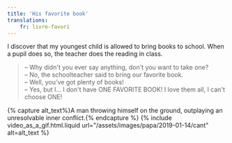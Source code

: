 ```yaml
---
title: 'His favorite book'
translations:
    fr: livre-favori
---
```


I discover that my youngest child is allowed to bring books to school. When a pupil does so, the teacher does the reading in class.

<!-- more -->

> – Why didn't you ever say anything, don't you want to take one?  
> – No, the schoolteacher said to bring our favorite book.  
> – Well, you've got plenty of books!  
> – Yes, but I… I don't have ONE FAVORITE BOOK! I love them all, I can't choose ONE!

{% capture alt_text%}A man throwing himself on the ground, outplaying an unresolvable inner conflict.{% endcapture %} {% include video_as_a_gif.html.liquid
url="/assets/images/papa/2019-01-14/cant"
alt=alt_text
%}
